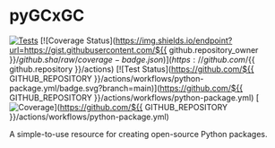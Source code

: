 # pyGCxGC

[![Tests](https://github.com/MyonicS/pyGCxGC/actions/workflows/tests.yaml/badge.svg)](https://github.com/MyonicS/pyGCxGC/actions/workflows/tests.yaml)
[![Coverage Status](https://img.shields.io/endpoint?url=https://gist.githubusercontent.com/${{ github.repository_owner }}/${{ github.sha }}/raw/coverage-badge.json)](https://github.com/${{ github.repository }}/actions)
[![Test Status](https://github.com/${{ GITHUB_REPOSITORY }}/actions/workflows/python-package.yml/badge.svg?branch=main)](https://github.com/${{ GITHUB_REPOSITORY }}/actions/workflows/python-package.yml)
[![Coverage](https://img.shields.io/badge/coverage-unknown-lightgrey?style=flat)](https://github.com/${{ GITHUB_REPOSITORY }}/actions/workflows/python-package.yml)

A simple-to-use resource for creating open-source Python packages.
